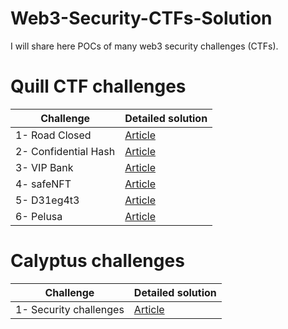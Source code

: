 # Web3-Security-CTFs-Solution
I will share here POCs of many web3 security challenges (CTFs).
# Quill CTF challenges
| **Challenge**  |  **Detailed solution** |
| ------------- | ------------- |
| 1- Road Closed  | [Article](https://eidoox.hashnode.dev/quillctfs-1-road-closed-solidity-security)|
| 2- Confidential Hash | [Article](https://eidoox.hashnode.dev/quilctfs-2-confidential-hash-solidity-security)|
| 3- VIP Bank | [Article](https://eidoox.hashnode.dev/quillctfs-3-vip-bank-solidity-security)|
| 4- safeNFT | [Article](https://eidoox.hashnode.dev/quillctfs-4-safenft-solidity-security)|
| 5- D31eg4t3 | [Article](https://eidoox.hashnode.dev/quillctfs-5-d31eg4t3-solidity-security)|
| 6- Pelusa | [Article](https://eidoox.hashnode.dev/quillctfs-6-pelusa-solidity-security)|

# Calyptus challenges
| **Challenge**  |  **Detailed solution** |
| ------------- | ------------- |
| 1- Security challenges  | [Article](https://eidoox.hashnode.dev/calyptus-challenges-solution-smart-contracts-security-challenges)|



